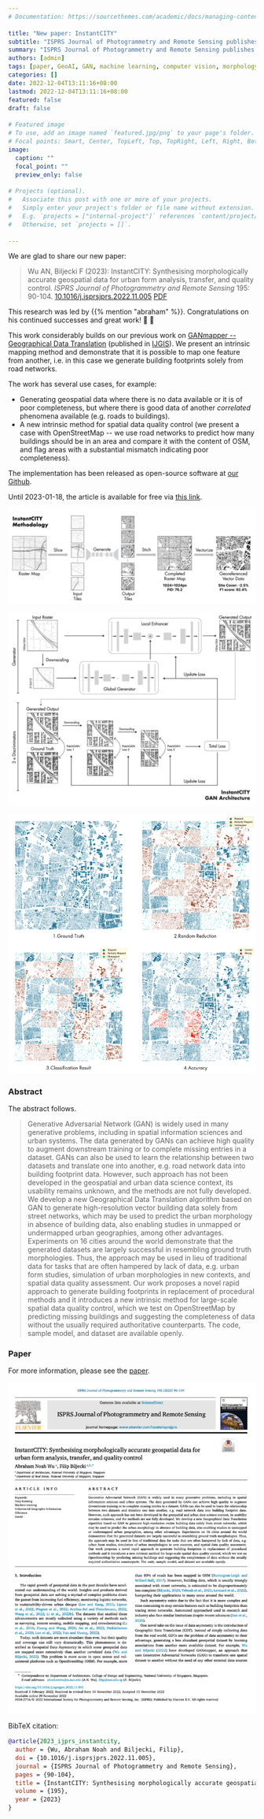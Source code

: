 ```yaml
---
# Documentation: https://sourcethemes.com/academic/docs/managing-content/

title: "New paper: InstantCITY"
subtitle: "ISPRS Journal of Photogrammetry and Remote Sensing publishes our novel work on synthesising morphologically accurate geospatial data for urban form analysis, transfer, and quality control."
summary: "ISPRS Journal of Photogrammetry and Remote Sensing publishes our novel work on synthesising morphologically accurate geospatial data for urban form analysis, transfer, and quality control."
authors: [admin]
tags: [paper, GeoAI, GAN, machine learning, computer vision, morphology, openstreetmap]
categories: []
date: 2022-12-04T13:11:16+08:00
lastmod: 2022-12-04T13:11:16+08:00
featured: false
draft: false

# Featured image
# To use, add an image named `featured.jpg/png` to your page's folder.
# Focal points: Smart, Center, TopLeft, Top, TopRight, Left, Right, BottomLeft, Bottom, BottomRight.
image:
  caption: ""
  focal_point: ""
  preview_only: false

# Projects (optional).
#   Associate this post with one or more of your projects.
#   Simply enter your project's folder or file name without extension.
#   E.g. `projects = ["internal-project"]` references `content/project/deep-learning/index.md`.
#   Otherwise, set `projects = []`.

---
```


We are glad to share our new paper:

> Wu AN, Biljecki F (2023): InstantCITY: Synthesising morphologically accurate geospatial data for urban form analysis, transfer, and quality control. _ISPRS Journal of Photogrammetry and Remote Sensing_ 195: 90-104. [<i class="ai ai-doi-square ai"></i> 10.1016/j.isprsjprs.2022.11.005](https://doi.org/10.1016/j.isprsjprs.2022.11.005) [<i class="far fa-file-pdf"></i> PDF](/publication/2023-ijprs-instantcity/2023-ijprs-instantcity.pdf)</i>

This research was led by {{% mention "abraham" %}}.
Congratulations on his continued successes and great work! :raised_hands: :clap:

This work considerably builds on our previous work on [GANmapper -- Geographical Data Translation](/publication/2022-ijgis-ganmapper/) (published in [IJGIS](https://doi.org/10.1080/13658816.2022.2041643)).
We present an intrinsic mapping method and demonstrate that it is possible to map one feature from another, i.e. in this case we generate building footprints solely from road networks.

The work has several use cases, for example:
+ Generating geospatial data where there is no data available or it is of poor completeness, but where there is good data of another _correlated_ phenomena available (e.g. roads to buildings).
+ A new intrinsic method for spatial data quality control (we present a case with OpenStreetMap -- we use road networks to predict how many buildings should be in an area and compare it with the content of OSM, and flag areas with a substantial mismatch indicating poor completeness).

The implementation has been released as open-source software at [our Github](https://github.com/ualsg/InstantCity).

Until 2023-01-18, the article is available for free via [this link](https://authors.elsevier.com/a/1gACQ3I9x1j9Zf).

![](1.png)

![](2.jpg)

![](3.png)

### Abstract

The abstract follows.

> Generative Adversarial Network (GAN) is widely used in many generative problems, including in spatial information sciences and urban systems. The data generated by GANs can achieve high quality to augment downstream training or to complete missing entries in a dataset. GANs can also be used to learn the relationship between two datasets and translate one into another, e.g. road network data into building footprint data. However, such approach has not been developed in the geospatial and urban data science context, its usability remains unknown, and the methods are not fully developed. We develop a new Geographical Data Translation algorithm based on GAN to generate high-resolution vector building data solely from street networks, which may be used to predict the urban morphology in absence of building data, also enabling studies in unmapped or undermapped urban geographies, among other advantages. Experiments on 16 cities around the world demonstrate that the generated datasets are largely successful in resembling ground truth morphologies. Thus, the approach may be used in lieu of traditional data for tasks that are often hampered by lack of data, e.g. urban form studies, simulation of urban morphologies in new contexts, and spatial data quality assessment. Our work proposes a novel rapid approach to generate building footprints in replacement of procedural methods and it introduces a new intrinsic method for large-scale spatial data quality control, which we test on OpenStreetMap by predicting missing buildings and suggesting the completeness of data without the usually required authoritative counterparts. The code, sample model, and dataset are available openly.

### Paper 

For more information, please see the [paper](/publication/2023-ijprs-instantcity/).

[![](page-one.png)](/publication/2023-ijprs-instantcity/)

BibTeX citation:
```bibtex
@article{2023_ijprs_instantcity,
  author = {Wu, Abraham Noah and Biljecki, Filip},
  doi = {10.1016/j.isprsjprs.2022.11.005},
  journal = {ISPRS Journal of Photogrammetry and Remote Sensing},
  pages = {90-104},
  title = {InstantCITY: Synthesising morphologically accurate geospatial data for urban form analysis, transfer, and quality control},
  volume = {195},
  year = {2023}
}
```
